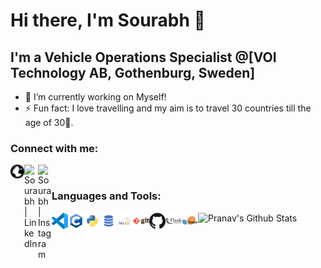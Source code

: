 # Hi there, I'm Sourabh 👋

## I'm a  Vehicle Operations Specialist @[VOI Technology AB, Gothenburg, Sweden]
- 🔭 I’m currently working on Myself!
- ⚡ Fun fact: I love travelling and my aim is to travel 30 countries till the age of 30🐶.

### Connect with me:

[<img align="left" alt="Sourabh" width="22px" src="https://raw.githubusercontent.com/iconic/open-iconic/master/svg/globe.svg" />][website]
[<img align="left" alt="Sourabh | LinkedIn" width="22px" src="https://cdn.jsdelivr.net/npm/simple-icons@v3/icons/linkedin.svg" />][linkedin]
[<img align="left" alt="Sourabh | Instagram" width="22px" src="https://cdn.jsdelivr.net/npm/simple-icons@v3/icons/instagram.svg" />][kaggle]
<br />

### Languages and Tools:

<img align="left" alt="Visual Studio Code" width="26px" src="https://raw.githubusercontent.com/github/explore/80688e429a7d4ef2fca1e82350fe8e3517d3494d/topics/visual-studio-code/visual-studio-code.png"/>

<img align="left" alt="C" width="26px" src="https://raw.githubusercontent.com/github/explore/80688e429a7d4ef2fca1e82350fe8e3517d3494d/topics/c/c.png" />
<img align="left" alt="Python" width="26px" src="https://raw.githubusercontent.com/github/explore/80688e429a7d4ef2fca1e82350fe8e3517d3494d/topics/python/python.png" />


<img align="left" alt="SQL" width="26px" src="https://raw.githubusercontent.com/github/explore/80688e429a7d4ef2fca1e82350fe8e3517d3494d/topics/sql/sql.png" />
<img align="left" alt="MySQL" width="26px" src="https://raw.githubusercontent.com/github/explore/80688e429a7d4ef2fca1e82350fe8e3517d3494d/topics/mysql/mysql.png" />

<img align="left" alt="Git" width="26px" src="https://raw.githubusercontent.com/github/explore/80688e429a7d4ef2fca1e82350fe8e3517d3494d/topics/git/git.png" />
<img align="left" alt="GitHub" width="26px" src="https://raw.githubusercontent.com/github/explore/78df643247d429f6cc873026c0622819ad797942/topics/github/github.png" />

<img align="left" alt="Flask" width="26px" src="https://raw.githubusercontent.com/github/explore/80688e429a7d4ef2fca1e82350fe8e3517d3494d/topics/flask/flask.png" />

<img align="left" alt="Sklearn" width="26px" src="https://raw.githubusercontent.com/github/explore/80688e429a7d4ef2fca1e82350fe8e3517d3494d/topics/scikit-learn/scikit-learn.png"/>

<img align="left" alt="Pranav's Github Stats" src="https://github-readme-stats.vercel.app/api?username=PranavUikey&show_icons=true&hide_border=true" />

[website]: https://github.com/sourabhgumtaj
[kaggle]: https://www.kaggle.com/sourabhgumtaj
[linkedin]: https://www.linkedin.com/in/sourabh-gumtaj/
